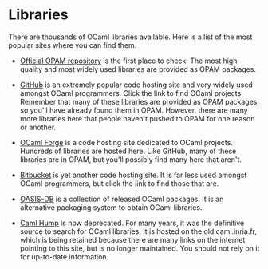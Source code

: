 <!-- ((! set title Libraries !)) ((! set learn !)) -->

# Libraries

There are thousands of OCaml libraries available. Here is a list of
the most popular sites where you can find them.

* [Official OPAM repository](http://opam.ocaml.org) is the first place
  to check. The most high quality and most widely used libraries are
  provided as OPAM packages.

* [GitHub](https://github.com/languages/OCaml) is an extremely popular
  code hosting site and very widely used amongst OCaml
  programmers. Click the link to find OCaml projects. Remember that
  many of these libraries are provided as OPAM packages, so you'll
  have already found them in OPAM. However, there are many more
  libraries here that people haven't pushed to OPAM for one reason or
  another.

* [OCaml Forge](http://forge.ocamlcore.org/) is a code hosting site
  dedicated to OCaml projects. Hundreds of libraries are hosted
  here. Like GitHub, many of these libraries are in OPAM, but you'll
  possibly find many here that aren't.

* [Bitbucket](https://bitbucket.org/repo/all/relevance?name=ocaml&language=ocaml)
  is yet another code hosting site. It is far less used amongst OCaml
  programmers, but click the link to find those that are.

* [OASIS-DB](http://oasis.ocamlcore.org/dev/home) is a collection of
  released OCaml packages. It is an alternative packaging system to
  obtain OCaml libraries.

* [Caml Hump](http://caml.inria.fr/cgi-bin/hump.en.cgi) is now
 deprecated. For many years, it was the definitive source to search
 for OCaml libraries. It is hosted on the old caml.inria.fr, which is
 being retained because there are many links on the internet pointing
 to this site, but is no longer maintained. You should not rely on it
 for up-to-date information.
